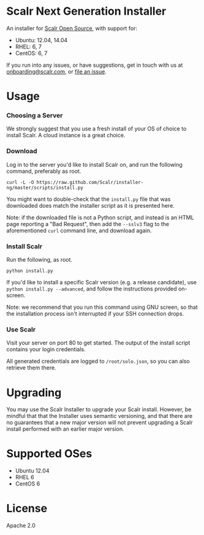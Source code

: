Scalr Next Generation Installer
===============================

An installer for [Scalr Open Source][0], with support for:

  + Ubuntu: 12.04, 14.04
  + RHEL: 6, 7
  + CentOS: 6, 7

If you run into any issues, or have suggestions, get in touch with us at
onboarding@scalr.com, or [file an issue][1].


Usage
=====

### Choosing a Server ###

We strongly suggest that you use a fresh install of your OS of choice to
install Scalr. A cloud instance is a great choice.

### Download ###

Log in to the server you'd like to install Scalr on, and run the following
command, preferably as root.

    curl -L -O https://raw.github.com/Scalr/installer-ng/master/scripts/install.py

You might want to double-check that the `install.py` file that was downloaded
does match the installer script as it is presented here.

Note: if the downloaded file is not a Python script, and instead is an HTML
page reporting a "Bad Request", then add the `--sslv3` flag to the
aforementioned `curl` command line, and download again.

### Install Scalr ###

Run the following, as root.

    python install.py

If you'd like to install a specific Scalr version (e.g. a release candidate),
use `python install.py --advanced`, and follow the instructions provided
on-screen.

Note: we recommend that you run this command using GNU screen, so that the
installation process isn't interrupted if your SSH connection drops.


### Use Scalr ###

Visit your server on port 80 to get started. The output of the install script
contains your login credentials.

All generated credentials are logged to `/root/solo.json`, so you can
also retrieve them there.


Upgrading
=========

You may use the Scalr Installer to upgrade your Scalr install. However, be
mindful that that the Installer uses semantic versioning, and that there are
no guarantees that a new major version will not prevent upgrading a Scalr
install performed with an earlier major version.


Supported OSes
==============

  + Ubuntu 12.04
  + RHEL 6
  + CentOS 6


License
=======

Apache 2.0


  [0]: https://github.com/Scalr/scalr
  [1]: https://github.com/Scalr/installer-ng/issues
